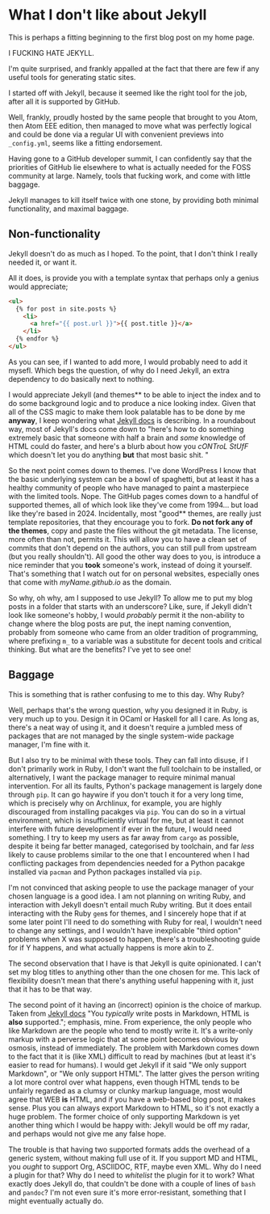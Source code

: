 # What I don't like about Jekyll

This is perhaps a fitting beginning to the first blog post on my home page.

I FUCKING HATE JEKYLL.

I'm quite surprised, and frankly appalled at the fact that there are few if any useful tools for generating static sites.

I started off with Jekyll, because it seemed like the right tool for the job, after all it is supported by GitHub.

Well, frankly, proudly hosted by the same people that brought to you Atom, then Atom EEE edition, then managed to move what was perfectly logical and could be done via a regular UI with convenient previews into `_config.yml`, seems like a fitting endorsement.

Having gone to a GitHub developer summit, I can confidently say that the priorities of GitHub lie elsewhere to what is actually needed for the FOSS community at large. Namely, tools that fucking work, and come with little baggage.

Jekyll manages to kill itself twice with one stone, by providing both minimal functionality, and maximal baggage.

## Non-functionality

Jekyll doesn't do as much as I hoped. To the point, that I don't think I really needed it, or want it.

All it does, is provide you with a template syntax that perhaps only a genius would appreciate;
```html
<ul>
  {% for post in site.posts %}
	<li>
	  <a href="{{ post.url }}">{{ post.title }}</a>
	</li>
  {% endfor %}
</ul>
```

As you can see, if I wanted to add more, I would probably need to add it mysefl. Which begs the question, of why do I need Jekyll, an extra dependency to do basically next to nothing.

I would appreciate Jekyll (and themes** to be able to inject the index and to do some background logic and to produce a nice looking index. Given that all of the CSS magic to make them look palatable has to be done by me **anyway**, I keep wondering what [Jekyll docs](https://jekyllrb.com/docs/posts/) is describing.  In a roundabout way, most of Jekyll's docs come down to "here's how to do something extremely basic that someone with half a brain and *some* knowledge of HTML could do faster, and here's a blurb about how you *cONTroL StUfF* which doesn't let you do anything **but** that most basic shit. "

So the next point comes down to themes. I've done WordPress I know that the basic underlying system can be a bowl of spaghetti, but at least it has a healthy community of people who have managed to paint a masterpiece with the limited tools. Nope. The GitHub pages comes down to a handful of supported themes, all of which look like they've come from 1994... but load like they're based in 2024. Incidentally, most "good** themes, are really just template repositories, that they encourage you to fork. **Do not fork any of the themes**, copy and paste the files without the git metadata. The license, more often than not, permits it. This will allow you to have a clean set of commits that don't depend on the authors, you can still pull from upstream (but you really shouldn't). All good the other way does to you, is introduce a nice reminder that you **took** someone's work, instead of doing it yourself. That's something that I watch out for on personal websites, especially ones that come with *myName.github.io* as the domain.

So why, oh why, am I supposed to use Jekyll? To allow me to put my blog posts in a folder that starts with an underscore? Like, sure, if Jekyll didn't look like someone's hobby, I would *probably* permit it the non-ability to change where the blog posts are put, the inept naming convention, probably from someone who came from an older tradition of programming, where prefixing `m_` to a variable was a substitute for decent tools and critical thinking. But what are the benefits? I've yet to see one!

## Baggage

This is something that is rather confusing to me to this day. Why Ruby?

Well, perhaps that's the wrong question, why you designed it in Ruby, is very much up to you. Design it in OCaml or Haskell for all I care. As long as, there's a neat way of using it, and it doesn't require a jumbled mess of packages that are not managed by the single system-wide package manager, I'm fine with it.

But I also try to be minimal with these tools. They can fall into disuse, if I don't primarily work in Ruby, I don't want the full toolchain to be installed, or alternatively, I want the package manager to require minimal manual intervention. For all its faults, Python's package management is largely done through `pip`. It can go haywire if you don't touch it for a very long time, which is precisely why on Archlinux, for example, you are highly discouraged from installing pacakges via `pip`. You can do so in a virtual environment, which is insufficiently virtual for me, but at least it cannot interfere with future development if ever in the future, I would need something. I try to keep my users as far away from `cargo` as possible, despite it being far better managed, categorised by toolchain, and far *less* likely to cause problems similar to the one that I encountered when I had conflicting packages from dependencies needed for a Python pacakge installed via `pacman` and Python packages installed via `pip`.

I'm not convinced that asking people to use the package manager of your chosen language is a good idea. I am not planning on writing Ruby, and interaction with Jekyll doesn't entail much Ruby writing. But it does entail interacting with the Ruby `gem`s for themes, and I sincerely hope that if at some later point I'll need to do something with Ruby for real, I wouldn't need to change any settings, and I wouldn't have inexplicable "third option" problems when X was supposed to happen, there's a troubleshooting guide for if Y happens, and what actually happens is more akin to Z.

The second observation that I have is that Jekyll is quite opinionated. I can't set my blog titles to anything other than the one chosen for me. This lack of flexibility doesn't mean that there's anything useful happening with it, just that it has to be that way.

The second point of it having an (incorrect) opinion is the choice of markup. Taken from [Jekyll docs](https://jekyllrb.com/docs/posts/) "You *typically* write posts in Markdown, HTML is **also** supported."; emphasis, mine. From experience, the only people who like Markdown are the people who tend to mostly write it. It's a write-only markup with a perverse logic that at some point becomes obvious by osmosis, instead of immediately. The problem with Markdown comes down to the fact that it is (like XML) difficult to read by machines (but at least it's easier to read for humans). I would get Jekyll if it said "We only support Markdown", or "We only support HTML". The latter gives the person writing a lot more control over what happens, even though HTML tends to be unfairly regarded as a clumsy or clunky markup language, most would agree that WEB **is** HTML, and if you have a web-based blog post, it makes sense. Plus you can always export Markdown to HTML, so it's not exactly a huge problem.  The former choice of only supporting Markdown is yet another thing which I would be happy with: Jekyll would be off my radar, and perhaps would not give me any false hope.

The trouble is that having two supported formats adds the overhead of a generic system, without making full use of it. If you support MD and HTML, you *ought* to support Org, ASCIIDOC, RTF, maybe even XML. Why do I need a plugin for that? Why do I need to *whitelist* the plugin for it to work? What exactly does Jekyll do, that couldn't be done with a couple of lines of `bash` and `pandoc`? I'm not even sure it's more error-resistant, something that I might eventually actually do.
